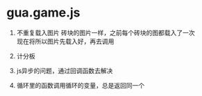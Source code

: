 # gua.game.js

1. 不重复载入图片
砖块的图片一样，之前每个砖块的图都载入了一次</br>现在将所以图片先载入好，再去调用

2. 计分板

3. js异步的问题，通过回调函数去解决

4. 循环里的函数调用循环的变量，总是返回同一个
